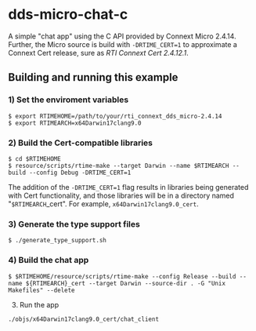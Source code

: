# dds-micro-chat-c
A simple "chat app" using the C API provided by Connext Micro 2.4.14. Further, the Micro source is build with `-DRTIME_CERT=1` to approximate a Connext Cert release, sure as *RTI Connext Cert 2.4.12.1*.

## Building and running this example

### 1) Set the enviroment variables

    $ export RTIMEHOME=/path/to/your/rti_connext_dds_micro-2.4.14
    $ export RTIMEARCH=x64Darwin17clang9.0

### 2) Build the Cert-compatible libraries

    $ cd $RTIMEHOME
    $ resource/scripts/rtime-make --target Darwin --name $RTIMEARCH --build --config Debug -DRTIME_CERT=1

The addition of the `-DRTIME_CERT=1` flag results in libraries being generated with Cert functionality, and those libraries will be in a directory named "`$RTIMEARCH`_cert". For example, `x64Darwin17clang9.0_cert`.

### 3) Generate the type support files

    $ ./generate_type_support.sh


### 4) Build the chat app

    $ $RTIMEHOME/resource/scripts/rtime-make --config Release --build --name ${RTIMEARCH}_cert --target Darwin --source-dir . -G "Unix Makefiles" --delete


3) Run the app
```
./objs/x64Darwin17clang9.0_cert/chat_client
``` 